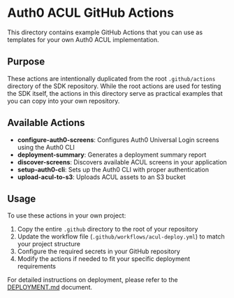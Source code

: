 # Auth0 ACUL GitHub Actions

This directory contains example GitHub Actions that you can use as templates for your own Auth0 ACUL implementation.

## Purpose

These actions are intentionally duplicated from the root `.github/actions` directory of the SDK repository. While the root actions are used for testing the SDK itself, the actions in this directory serve as practical examples that you can copy into your own repository.

## Available Actions

- **configure-auth0-screens**: Configures Auth0 Universal Login screens using the Auth0 CLI
- **deployment-summary**: Generates a deployment summary report
- **discover-screens**: Discovers available ACUL screens in your application
- **setup-auth0-cli**: Sets up the Auth0 CLI with proper authentication
- **upload-acul-to-s3**: Uploads ACUL assets to an S3 bucket

## Usage

To use these actions in your own project:

1. Copy the entire `.github` directory to the root of your repository
2. Update the workflow file (`.github/workflows/acul-deploy.yml`) to match your project structure
3. Configure the required secrets in your GitHub repository
4. Modify the actions if needed to fit your specific deployment requirements

For detailed instructions on deployment, please refer to the [DEPLOYMENT.md](../../DEPLOYMENT.md) document.